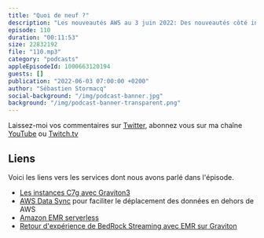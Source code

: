 ```yaml
---
title: "Quoi de neuf ?"
description: "Les nouveautés AWS au 3 juin 2022: Des nouveautés côté infrastructure puisqu'on parle de Graviton3 qui débarque dans certaines régions après avoir éte annoncé en preview à re:Invent. Une nouvelle option de AWS Data Sync pour vous aider à transfèrer des data vers d'autres cloud (Google et Microsoft) et un nouveau venu dans le monde du serverless et Big Data : EMR. Je vous explique ce que c'est pourquoi l'option serverless pourrait vous intéresser."
episode: 110
duration: "00:11:53"
size: 22832192
file: "110.mp3"
category: "podcasts"
appleEpisodeId: 1000663120194
guests: []
publication: "2022-06-03 07:00:00 +0200"
author: "Sébastien Stormacq"
social-background: "/img/podcast-banner.jpg"
background: "/img/podcast-banner-transparent.png"
---
```


Laissez-moi vos commentaires sur [Twitter](https://twitter.com/sebsto), abonnez vous sur ma chaîne [YouTube](https://www.youtube.com/sebsto) ou [Twitch.tv](https://www.twitch.tv/sebAWS)

## Liens

Voici les liens vers les services dont nous avons parlé dans l'épisode.

- [Les instances C7g avec Graviton3](https://aws.amazon.com/blogs/aws/new-amazon-ec2-c7g-instances-powered-by-aws-graviton3-processors/)
- [AWS Data Sync](https://aws.amazon.com/blogs/aws/new-for-aws-datasync-move-data-between-aws-and-google-cloud-storage-or-aws-and-microsoft-azure-files/) pour faciliter le déplacement des données en dehors de AWS
- [Amazon EMR serverless](https://aws.amazon.com/blogs/aws/amazon-emr-serverless-now-generally-available-run-big-data-applications-without-managing-servers/)
- [Retour d'expérience de BedRock Streaming avec EMR sur Graviton](https://stormacq.com/podcasts/episode_097/index.html)

